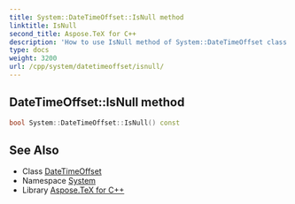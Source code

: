 ```yaml
---
title: System::DateTimeOffset::IsNull method
linktitle: IsNull
second_title: Aspose.TeX for C++
description: 'How to use IsNull method of System::DateTimeOffset class in C++.'
type: docs
weight: 3200
url: /cpp/system/datetimeoffset/isnull/
---
```

## DateTimeOffset::IsNull method




```cpp
bool System::DateTimeOffset::IsNull() const
```

## See Also

* Class [DateTimeOffset](../)
* Namespace [System](../../)
* Library [Aspose.TeX for C++](../../../)

